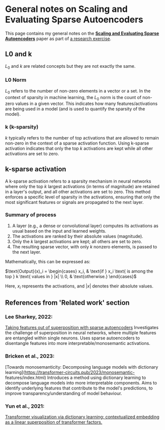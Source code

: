 # General notes on Scaling and Evaluating Sparse Autoencoders

This page contains my general notes on the [**Scaling and Evaluating Sparse Autoencoders**](https://arxiv.org/abs/2406.04093) paper as part of [a research exercise](../README.md).

## L0 and k
$L_0$ and $k$ are related concepts but they are not exactly the same.

### L0 Norm
$L_0$ refers to the number of non-zero elements in a vector or a set. In the context of sparsity in machine learning, the $L_0$ norm is the count of non-zero values in a given vector. This indicates how many features/activations are being used in a model (and is used to quantify the sparsity of the model).

### k (k-sparsity)
$k$ typically refers to the number of top activations that are allowed to remain non-zero in the context of a sparse activation function.
Using k-sparse activation indicates that only the top $k$ activations are kept while all other activations are set to zero.

## k-sparse activation
A k-sparse activation refers to a sparsity mechanism in neural networks where only the top $k$ largest activations (in terms of magnitude) are retained in a layer's output, and all other activations are set to zero. This method enforces a specific level of sparsity in the activations, ensuring that only the most significant features or signals are propagated to the next layer.

### Summary of process
1. A layer (e.g., a dense or convolutional layer) computes its activations as usual based on the input and learned weights.
2. The activations are ranked by their absolute values (magnitude).
3. Only the $k$ largest activations are kept; all others are set to zero.
4. The resulting sparse vector, with only $k$ nonzero elements, is passed to the next layer.

Mathematically, this can be expressed as:

$\text{Output}(x)_i = \begin{cases} x_i, & \text{if } x_i \text{ is among the top } k \text{ values in } |x| \\ 0, & \text{otherwise.} \end{cases}$

Here, $x_i$ represents the activations, and $|x|$ denotes their absolute values.

## References from 'Related work' section

### Lee Sharkey, 2022:
[Taking features out of superposition with sparse autoencoders](https://www.alignmentforum.org/posts/z6QQJbtpkEAX3Aojj/interim-research-report-taking-features-out-of-superposition)
Investigates the challenge of superposition in neural networks, where multiple features are entangled within single neurons. Uses sparse autoencoders to disentangle features into more interpretable/monosemantic activations.

### Bricken et al., 2023:
[Towards monosemanticity: Decomposing language models with dictionary learning](https://transformer-circuits.pub/2023/monosemantic-
features/index.html) 
Introduces a method using dictionary learning to decompose language models into more interpretable components. Aims to identify underlying features that contribute to the model's predictions, to improve transparency/understanding of model behaviour.

### Yun et al., 2021:
[Transformer visualization via dictionary learning: contextualized embedding as a linear superposition of transformer factors.](https://arxiv.org/abs/2103.15949)

